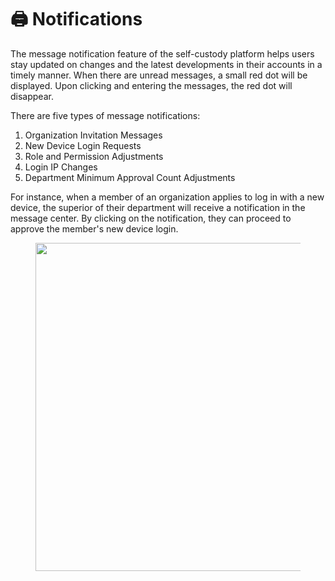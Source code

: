 # 🖨 Notifications

The message notification feature of the self-custody platform helps users stay updated on changes and the latest developments in their accounts in a timely manner. When there are unread messages, a small red dot will be displayed. Upon clicking and entering the messages, the red dot will disappear.

There are five types of message notifications:

1. Organization Invitation Messages
2. New Device Login Requests
3. Role and Permission Adjustments
4. Login IP Changes
5. Department Minimum Approval Count Adjustments

For instance, when a member of an organization applies to log in with a new device, the superior of their department will receive a notification in the message center. By clicking on the notification, they can proceed to approve the member's new device login.

<div align="left">

<figure><img src="../.gitbook/assets/image (3).png" alt="" width="525"><figcaption></figcaption></figure>

</div>

<figure><img src="https://newhuotech.larksuite.com/space/api/box/stream/download/asynccode/?code=MjRlZmVmYjA2MDZiOTBmYzc1M2YwNDdiMjYwM2VhOTZfeEc4Uk9Qd2FVbE1VN01VZHNqWUw5cGpzOWlBYUtDOThfVG9rZW46UTVYMGJUczllb2xvRll4UktmcHVrZDVqczhwXzE2ODM2NDQ3NzI6MTY4MzY0ODM3Ml9WNA" alt=""><figcaption></figcaption></figure>

